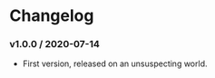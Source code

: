 Changelog
=========

### v1.0.0 / 2020-07-14

  - First version, released on an unsuspecting world.
